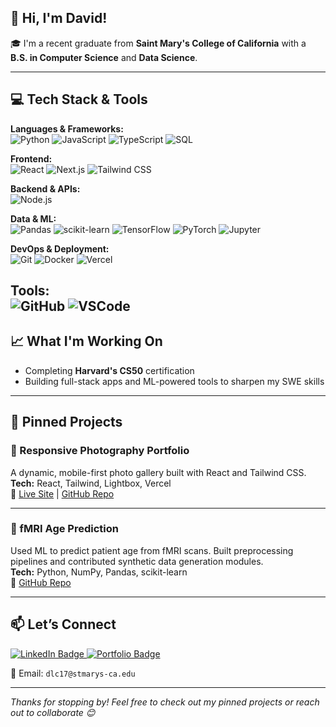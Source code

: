 ## 👋 Hi, I'm David!

🎓 I'm a recent graduate from **Saint Mary's College of California** with a **B.S. in Computer Science** and **Data Science**.

---

## 💻 Tech Stack & Tools

**Languages & Frameworks:**  
![Python](https://img.shields.io/badge/Python-3776AB?style=flat&logo=python&logoColor=white)
![JavaScript](https://img.shields.io/badge/JavaScript-F7DF1E?style=flat&logo=javascript&logoColor=black)
![TypeScript](https://img.shields.io/badge/TypeScript-3178C6?style=flat&logo=typescript&logoColor=white)
![SQL](https://img.shields.io/badge/SQL-003B57?style=flat&logo=postgresql&logoColor=white)

**Frontend:**  
![React](https://img.shields.io/badge/React-20232A?style=flat&logo=react&logoColor=61DAFB)
![Next.js](https://img.shields.io/badge/Next.js-000000?style=flat&logo=nextdotjs&logoColor=white)
![Tailwind CSS](https://img.shields.io/badge/Tailwind_CSS-38B2AC?style=flat&logo=tailwind-css&logoColor=white)

**Backend & APIs:**  
![Node.js](https://img.shields.io/badge/Node.js-339933?style=flat&logo=node.js&logoColor=white)

**Data & ML:**  
![Pandas](https://img.shields.io/badge/Pandas-150458?style=flat&logo=pandas&logoColor=white)
![scikit-learn](https://img.shields.io/badge/scikit--learn-F7931E?style=flat&logo=scikitlearn&logoColor=white)
![TensorFlow](https://img.shields.io/badge/TensorFlow-FF6F00?style=flat&logo=tensorflow&logoColor=white)
![PyTorch](https://img.shields.io/badge/PyTorch-EE4C2C?style=flat&logo=pytorch&logoColor=white)
![Jupyter](https://img.shields.io/badge/Jupyter-F37626?style=flat&logo=jupyter&logoColor=white)

**DevOps & Deployment:**  
![Git](https://img.shields.io/badge/Git-F05032?style=flat&logo=git&logoColor=white)
![Docker](https://img.shields.io/badge/Docker-2496ED?style=flat&logo=docker&logoColor=white)
![Vercel](https://img.shields.io/badge/Vercel-000000?style=flat&logo=vercel&logoColor=white)

**Tools:**  
![GitHub](https://img.shields.io/badge/GitHub-181717?style=flat&logo=github&logoColor=white)
![VSCode](https://img.shields.io/badge/VS_Code-007ACC?style=flat&logo=visual-studio-code&logoColor=white)
---

## 📈 What I'm Working On
- Completing **Harvard's CS50** certification  
- Building full-stack apps and ML-powered tools to sharpen my SWE skills  

---

## 📂 Pinned Projects

### 📸 Responsive Photography Portfolio  
A dynamic, mobile-first photo gallery built with React and Tailwind CSS.  
**Tech:** React, Tailwind, Lightbox, Vercel  
🔗 [Live Site](https://rt-portfolio-drab.vercel.app/Gallery) | [GitHub Repo](https://github.com/DLC-17/RT-Portfolio)

---

### 🧠 fMRI Age Prediction  
Used ML to predict patient age from fMRI scans. Built preprocessing pipelines and contributed synthetic data generation modules.  
**Tech:** Python, NumPy, Pandas, scikit-learn  
🔗 [GitHub Repo](#)

---

## 📫 Let’s Connect

<a href="https://www.linkedin.com/in/david-coleman17/" target="_blank">
  <img src="https://img.shields.io/badge/LinkedIn-Profile-blue?style=for-the-badge&logo=linkedin" alt="LinkedIn Badge"/>
</a>
<a href="https://portfolio-site-7j28g11em-david-colemans-projects-415c0670.vercel.app" target="_blank">
  <img src="https://img.shields.io/badge/Portfolio-Website-green?style=for-the-badge&logo=vercel" alt="Portfolio Badge"/>
</a>

📧 Email: `dlc17@stmarys-ca.edu`

---


_Thanks for stopping by! Feel free to check out my pinned projects or reach out to collaborate 😊_
